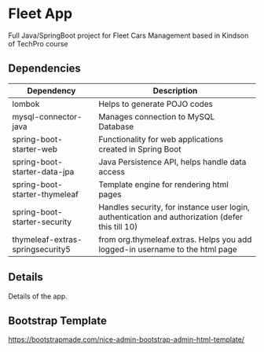 # Fleet App 
Full Java/SpringBoot project for Fleet Cars Management based in Kindson of TechPro course

## Dependencies
| Dependency  | Description  |
|---|---|
|lombok|  Helps to generate POJO codes |
|mysql-connector-java| 	Manages connection to MySQL Database  |
| spring-boot-starter-web  | Functionality for web applications created in Spring Boot  |
|spring-boot-starter-data-jpa   |  	Java Persistence API, helps handle data access |
| spring-boot-starter-thymeleaf  | Template engine for rendering html pages  |
|spring-boot-starter-security  | Handles security, for instance user login, authentication and authorization (defer this till 10)  |
| thymeleaf-extras-springsecurity5 | from org.thymeleaf.extras. Helps you add logged-in username to the html page  |

## Details
Details of the app.

## Bootstrap Template
https://bootstrapmade.com/nice-admin-bootstrap-admin-html-template/
